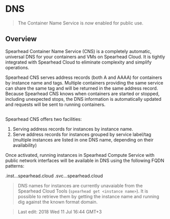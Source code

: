 # DNS

> The Container Name Service is *now* enabled for public use. 

## Overview
Spearhead Container Name Service (CNS) is a completely automatic, universal DNS for your containers and VMs on Spearhead Cloud. It is tightly integrated with Spearhead Cloud to eliminate complexity and simplify operations.

Spearhead CNS serves address records (both A and AAAA) for containers by instance name and tags. Multiple containers providing the same service can share the same tag and will be returned in the same address record. Because Spearhead CNS knows when containers are started or stopped, including unexpected stops, the DNS information is automatically updated and requests will be sent to running containers.

##

Spearhead CNS offers two facilities:

1. Serving address records for instances by instance name.
2. Serve address records for instances grouped by service label/tag (multiple instances are listed in one DNS name, depending on their availability)

Once activated, running instances in Spearhead Compute Service with public network interfaces will be available in DNS using the following FQDN patterns:

<instance name OR alias>.inst.<account uuid OR login_name>.<data center name>.spearhead.cloud
<service name>.svc.<account uuid OR login_name>.<data center name>.spearhead.cloud

> DNS names for instances are currently unavaiable from the Spearhead Cloud Tools (```spearhead get <instance name>```). It is possible to retrieve them by getting the instance name and running dig against the known format domain.


> Last edit: 2018 Wed 11 Jul 16:44 GMT+3 